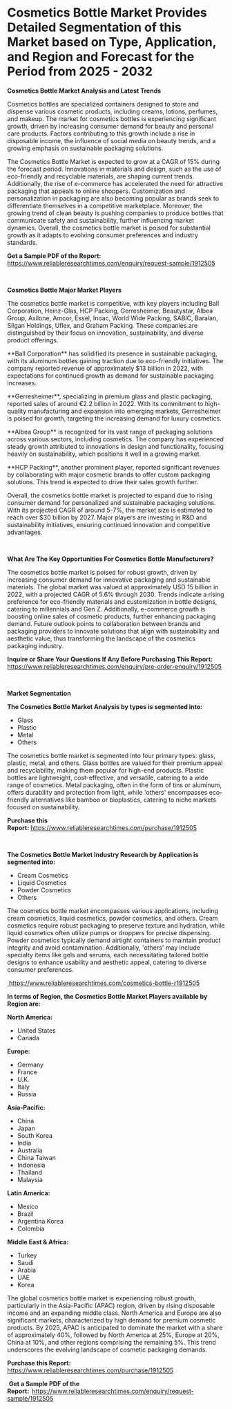 <p><h1>Cosmetics Bottle Market Provides Detailed Segmentation of this Market based on Type, Application, and Region and Forecast for the Period from 2025 - 2032</h1></p><p><strong>Cosmetics Bottle Market Analysis and Latest Trends</strong></p>
<p><p>Cosmetics bottles are specialized containers designed to store and dispense various cosmetic products, including creams, lotions, perfumes, and makeup. The market for cosmetics bottles is experiencing significant growth, driven by increasing consumer demand for beauty and personal care products. Factors contributing to this growth include a rise in disposable income, the influence of social media on beauty trends, and a growing emphasis on sustainable packaging solutions.</p><p>The Cosmetics Bottle Market is expected to grow at a CAGR of 15% during the forecast period. Innovations in materials and design, such as the use of eco-friendly and recyclable materials, are shaping current trends. Additionally, the rise of e-commerce has accelerated the need for attractive packaging that appeals to online shoppers. Customization and personalization in packaging are also becoming popular as brands seek to differentiate themselves in a competitive marketplace. Moreover, the growing trend of clean beauty is pushing companies to produce bottles that communicate safety and sustainability, further influencing market dynamics. Overall, the cosmetics bottle market is poised for substantial growth as it adapts to evolving consumer preferences and industry standards.</p></p>
<p><strong>Get a Sample PDF of the Report:&nbsp;</strong> <a href="https://www.reliableresearchtimes.com/enquiry/request-sample/1912505?utm_campaign=3650&utm_medium=2&utm_source=Github&utm_content=ia&utm_term=19042025&utm_id=cosmetics-bottle">https://www.reliableresearchtimes.com/enquiry/request-sample/1912505</a></p>
<p>&nbsp;</p>
<p><strong>Cosmetics Bottle Major Market Players</strong></p>
<p><p>The cosmetics bottle market is competitive, with key players including Ball Corporation, Heinz-Glas, HCP Packing, Gerresheimer, Beautystar, Albea Group, Axilone, Amcor, Essel, Inoac, World Wide Packing, SABIC, Baralan, Silgan Holdings, Uflex, and Graham Packing. These companies are distinguished by their focus on innovation, sustainability, and diverse product offerings.</p><p>**Ball Corporation** has solidified its presence in sustainable packaging, with its aluminum bottles gaining traction due to eco-friendly initiatives. The company reported revenue of approximately $13 billion in 2022, with expectations for continued growth as demand for sustainable packaging increases.</p><p>**Gerresheimer**, specializing in premium glass and plastic packaging, reported sales of around €2.2 billion in 2022. With its commitment to high-quality manufacturing and expansion into emerging markets, Gerresheimer is poised for growth, targeting the increasing demand for luxury cosmetics.</p><p>**Albea Group** is recognized for its vast range of packaging solutions across various sectors, including cosmetics. The company has experienced steady growth attributed to innovations in design and functionality, focusing heavily on sustainability, which positions it well in a growing market.</p><p>**HCP Packing**, another prominent player, reported significant revenues by collaborating with major cosmetic brands to offer custom packaging solutions. This trend is expected to drive their sales growth further.</p><p>Overall, the cosmetics bottle market is projected to expand due to rising consumer demand for personalized and sustainable packaging solutions. With its projected CAGR of around 5-7%, the market size is estimated to reach over $30 billion by 2027. Major players are investing in R&D and sustainability initiatives, ensuring continued innovation and competitive advantages.</p></p>
<p>&nbsp;</p>
<p><strong>What Are The Key Opportunities For Cosmetics Bottle Manufacturers?</strong></p>
<p><p>The cosmetics bottle market is poised for robust growth, driven by increasing consumer demand for innovative packaging and sustainable materials. The global market was valued at approximately USD 15 billion in 2022, with a projected CAGR of 5.6% through 2030. Trends indicate a rising preference for eco-friendly materials and customization in bottle designs, catering to millennials and Gen Z. Additionally, e-commerce growth is boosting online sales of cosmetic products, further enhancing packaging demand. Future outlook points to collaboration between brands and packaging providers to innovate solutions that align with sustainability and aesthetic value, thus transforming the landscape of the cosmetics packaging industry.</p></p>
<p><strong>Inquire or Share Your Questions If Any Before Purchasing This Report:</strong> <a href="https://www.reliableresearchtimes.com/enquiry/pre-order-enquiry/1912505?utm_campaign=3650&utm_medium=2&utm_source=Github&utm_content=ia&utm_term=19042025&utm_id=cosmetics-bottle">https://www.reliableresearchtimes.com/enquiry/pre-order-enquiry/1912505</a></p>
<p>&nbsp;</p>
<p><strong>Market Segmentation</strong></p>
<p><strong>The Cosmetics Bottle Market Analysis by types is segmented into:</strong></p>
<p><ul><li>Glass</li><li>Plastic</li><li>Metal</li><li>Others</li></ul></p>
<p><p>The cosmetics bottle market is segmented into four primary types: glass, plastic, metal, and others. Glass bottles are valued for their premium appeal and recyclability, making them popular for high-end products. Plastic bottles are lightweight, cost-effective, and versatile, catering to a wide range of cosmetics. Metal packaging, often in the form of tins or aluminum, offers durability and protection from light, while 'others' encompasses eco-friendly alternatives like bamboo or bioplastics, catering to niche markets focused on sustainability.</p></p>
<p><strong>Purchase this Report:&nbsp;</strong><a href="https://www.reliableresearchtimes.com/purchase/1912505?utm_campaign=3650&utm_medium=2&utm_source=Github&utm_content=ia&utm_term=19042025&utm_id=cosmetics-bottle">https://www.reliableresearchtimes.com/purchase/1912505</a></p>
<p>&nbsp;</p>
<p><strong>The Cosmetics Bottle Market Industry Research by Application is segmented into:</strong></p>
<p><ul><li>Cream Cosmetics</li><li>Liquid Cosmetics</li><li>Powder Cosmetics</li><li>Others</li></ul></p>
<p><p>The cosmetics bottle market encompasses various applications, including cream cosmetics, liquid cosmetics, powder cosmetics, and others. Cream cosmetics require robust packaging to preserve texture and hydration, while liquid cosmetics often utilize pumps or droppers for precise dispensing. Powder cosmetics typically demand airtight containers to maintain product integrity and avoid contamination. Additionally, 'others' may include specialty items like gels and serums, each necessitating tailored bottle designs to enhance usability and aesthetic appeal, catering to diverse consumer preferences.</p></p>
<p><a href="https://www.reliableresearchtimes.com/cosmetics-bottle-r1912505?utm_campaign=3650&utm_medium=2&utm_source=Github&utm_content=ia&utm_term=19042025&utm_id=cosmetics-bottle">&nbsp;https://www.reliableresearchtimes.com/cosmetics-bottle-r1912505</a></p>
<p><strong>In terms of Region, the Cosmetics Bottle Market Players available by Region are:</strong></p>
<p>
    <p> <strong> North America: </strong>
        <ul>
            <li>United States</li>
            <li>Canada</li>
        </ul>
        </p> 
    <p> <strong> Europe: </strong>
        <ul>
            <li>Germany</li>
            <li>France</li>
            <li>U.K.</li>
            <li>Italy</li>
            <li>Russia</li>
        </ul>
        </p> 
    <p> <strong> Asia-Pacific: </strong>
        <ul>
            <li>China</li>
            <li>Japan</li>
            <li>South Korea</li>
            <li>India</li>
            <li>Australia</li>
            <li>China Taiwan</li>
            <li>Indonesia</li>
            <li>Thailand</li>
            <li>Malaysia</li>
        </ul>
        </p> 
    <p> <strong> Latin America: </strong>
        <ul>
            <li>Mexico</li>
            <li>Brazil</li>
            <li>Argentina Korea</li>
            <li>Colombia</li>
        </ul>
        </p> 
    <p> <strong> Middle East & Africa: </strong>
        <ul>
            <li>Turkey</li>
            <li>Saudi</li>
            <li>Arabia</li>
            <li>UAE</li>
            <li>Korea</li>
        </ul>
    </p>
    </p>
<p><p>The global cosmetics bottle market is experiencing robust growth, particularly in the Asia-Pacific (APAC) region, driven by rising disposable income and an expanding middle class. North America and Europe are also significant markets, characterized by high demand for premium cosmetic products. By 2025, APAC is anticipated to dominate the market with a share of approximately 40%, followed by North America at 25%, Europe at 20%, China at 10%, and other regions comprising the remaining 5%. This trend underscores the evolving landscape of cosmetic packaging demands.</p></p>
<p><strong>Purchase this Report: </strong><a href="https://www.reliableresearchtimes.com/purchase/1912505?utm_campaign=3650&utm_medium=2&utm_source=Github&utm_content=ia&utm_term=19042025&utm_id=cosmetics-bottle">https://www.reliableresearchtimes.com/purchase/1912505</a></p>
<p>&nbsp;<strong>Get a Sample PDF of the Report:&nbsp;&nbsp;</strong><a href="https://www.reliableresearchtimes.com/enquiry/request-sample/1912505?utm_campaign=3650&utm_medium=2&utm_source=Github&utm_content=ia&utm_term=19042025&utm_id=cosmetics-bottle">https://www.reliableresearchtimes.com/enquiry/request-sample/1912505</a></p>
<p><strong></strong></p>
<p><p></p><p></p><p></p></p>